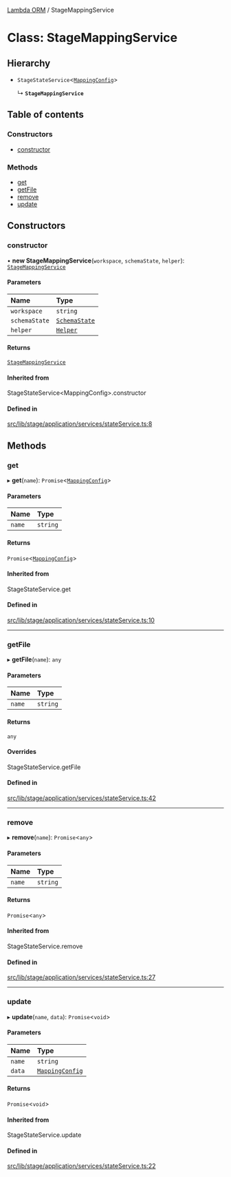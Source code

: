 [Lambda ORM](../README.md) / StageMappingService

# Class: StageMappingService

## Hierarchy

- `StageStateService`\<[`MappingConfig`](../interfaces/MappingConfig.md)\>

  ↳ **`StageMappingService`**

## Table of contents

### Constructors

- [constructor](StageMappingService.md#constructor)

### Methods

- [get](StageMappingService.md#get)
- [getFile](StageMappingService.md#getfile)
- [remove](StageMappingService.md#remove)
- [update](StageMappingService.md#update)

## Constructors

### constructor

• **new StageMappingService**(`workspace`, `schemaState`, `helper`): [`StageMappingService`](StageMappingService.md)

#### Parameters

| Name | Type |
| :------ | :------ |
| `workspace` | `string` |
| `schemaState` | [`SchemaState`](SchemaState.md) |
| `helper` | [`Helper`](Helper.md) |

#### Returns

[`StageMappingService`](StageMappingService.md)

#### Inherited from

StageStateService\<MappingConfig\>.constructor

#### Defined in

[src/lib/stage/application/services/stateService.ts:8](https://github.com/lambda-orm/lambdaorm/blob/cce4c9e7/src/lib/stage/application/services/stateService.ts#L8)

## Methods

### get

▸ **get**(`name`): `Promise`\<[`MappingConfig`](../interfaces/MappingConfig.md)\>

#### Parameters

| Name | Type |
| :------ | :------ |
| `name` | `string` |

#### Returns

`Promise`\<[`MappingConfig`](../interfaces/MappingConfig.md)\>

#### Inherited from

StageStateService.get

#### Defined in

[src/lib/stage/application/services/stateService.ts:10](https://github.com/lambda-orm/lambdaorm/blob/cce4c9e7/src/lib/stage/application/services/stateService.ts#L10)

___

### getFile

▸ **getFile**(`name`): `any`

#### Parameters

| Name | Type |
| :------ | :------ |
| `name` | `string` |

#### Returns

`any`

#### Overrides

StageStateService.getFile

#### Defined in

[src/lib/stage/application/services/stateService.ts:42](https://github.com/lambda-orm/lambdaorm/blob/cce4c9e7/src/lib/stage/application/services/stateService.ts#L42)

___

### remove

▸ **remove**(`name`): `Promise`\<`any`\>

#### Parameters

| Name | Type |
| :------ | :------ |
| `name` | `string` |

#### Returns

`Promise`\<`any`\>

#### Inherited from

StageStateService.remove

#### Defined in

[src/lib/stage/application/services/stateService.ts:27](https://github.com/lambda-orm/lambdaorm/blob/cce4c9e7/src/lib/stage/application/services/stateService.ts#L27)

___

### update

▸ **update**(`name`, `data`): `Promise`\<`void`\>

#### Parameters

| Name | Type |
| :------ | :------ |
| `name` | `string` |
| `data` | [`MappingConfig`](../interfaces/MappingConfig.md) |

#### Returns

`Promise`\<`void`\>

#### Inherited from

StageStateService.update

#### Defined in

[src/lib/stage/application/services/stateService.ts:22](https://github.com/lambda-orm/lambdaorm/blob/cce4c9e7/src/lib/stage/application/services/stateService.ts#L22)
